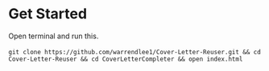 # Get Started #
Open terminal and run this. </br> </br>
`git clone https://github.com/warrendlee1/Cover-Letter-Reuser.git && cd Cover-Letter-Reuser && cd CoverLetterCompleter && open index.html`
